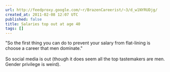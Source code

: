 ```yaml
---
url: http://feedproxy.google.com/~r/BrazenCareerist/~3/d_w1NYRUDjg/
created_at: 2011-02-08 12:07 UTC
published: false
title: Salaries top out at age 40
tags: []
---
```


"So the first thing you can do to prevent your salary from flat-lining is choose a career that men dominate." <br><br>So social media is out (though it does seem all the top tastemakers are men. Gender privilege is weird).
